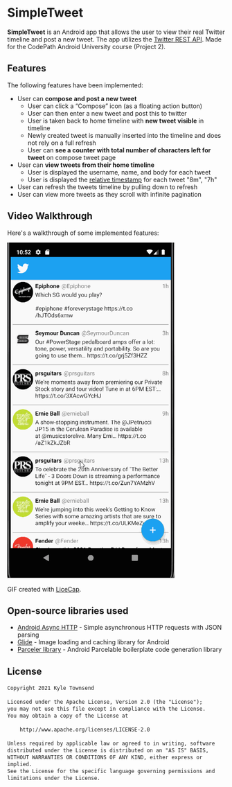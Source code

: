 # SimpleTweet

**SimpleTweet** is an Android app that allows the user to view their real Twitter timeline and post a new tweet. The app utilizes the [Twitter REST API](https://dev.twitter.com/rest/public). Made for the CodePath Android University course (Project 2).

## Features

The following features have been implemented:

- User can **compose and post a new tweet**
  - User can click a “Compose” icon (as a floating action button)
  - User can then enter a new tweet and post this to twitter
  - User is taken back to home timeline with **new tweet visible** in timeline
  - Newly created tweet is manually inserted into the timeline and does not rely on a full refresh
  - User can **see a counter with total number of characters left for tweet** on compose tweet page
- User can **view tweets from their home timeline**
  - User is displayed the username, name, and body for each tweet
  - User is displayed the [relative timestamp](https://gist.github.com/nesquena/f786232f5ef72f6e10a7) for each tweet "8m", "7h"
- User can refresh the tweets timeline by pulling down to refresh
- User can view more tweets as they scroll with infinite pagination

## Video Walkthrough

Here's a walkthrough of some implemented features:

<img src='walkthrough-part2.gif' title='Video Walkthrough' width='' alt='Video Walkthrough' />

GIF created with [LiceCap](http://www.cockos.com/licecap/).

## Open-source libraries used

- [Android Async HTTP](https://github.com/codepath/CPAsyncHttpClient) - Simple asynchronous HTTP requests with JSON parsing
- [Glide](https://github.com/bumptech/glide) - Image loading and caching library for Android
- [Parceler library](https://github.com/johncarl81/parceler) - Android Parcelable boilerplate code generation library

## License

    Copyright 2021 Kyle Townsend

    Licensed under the Apache License, Version 2.0 (the "License");
    you may not use this file except in compliance with the License.
    You may obtain a copy of the License at

        http://www.apache.org/licenses/LICENSE-2.0

    Unless required by applicable law or agreed to in writing, software
    distributed under the License is distributed on an "AS IS" BASIS,
    WITHOUT WARRANTIES OR CONDITIONS OF ANY KIND, either express or implied.
    See the License for the specific language governing permissions and
    limitations under the License.
